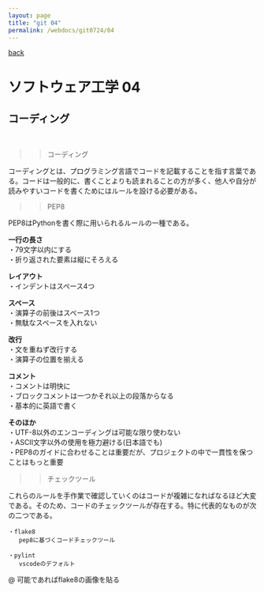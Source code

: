 ```yaml
---
layout: page
title: "git 04"
permalink: /webdocs/git0724/04
---
```


[back](/webdocs/git0724)

# ソフトウェア工学 04

## コーディング

<br>

>> コーディング

コーディングとは、プログラミング言語でコードを記載することを指す言葉である。コードは一般的に、書くことよりも読まれることの方が多く、他人や自分が読みやすいコードを書くためにはルールを設ける必要がある。

>> PEP8

PEP8はPythonを書く際に用いられるルールの一種である。

**一行の長さ**  
・79文字以内にする  
・折り返された要素は縦にそろえる  

**レイアウト**  
・インデントはスペース4つ  

**スペース**  
・演算子の前後はスペース1つ  
・無駄なスペースを入れない  

**改行**  
・文を重ねず改行する  
・演算子の位置を揃える  

**コメント**  
・コメントは明快に  
・ブロックコメントは一つかそれ以上の段落からなる  
・基本的に英語で書く  

**そのほか**  
・UTF-8以外のエンコーディングは可能な限り使わない  
・ASCII文字以外の使用を極力避ける(日本語でも)  
・PEP8のガイドに合わせることは重要だが、プロジェクトの中で一貫性を保つことはもっと重要  


>> チェックツール

これらのルールを手作業で確認していくのはコードが複雑になればなるほど大変である。そのため、コードのチェックツールが存在する。特に代表的なものが次の二つである。

```
・flake8
   pep8に基づくコードチェックツール

・pylint
   vscodeのデフォルト
```

@ 可能であればflake8の画像を貼る